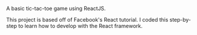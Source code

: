 A basic tic-tac-toe game using ReactJS.

This project is based off of Facebook's React tutorial.  I coded this step-by-step to learn how to develop with the React framework.
